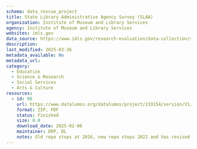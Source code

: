```yaml
---
schema: data_rescue_project 
title: State Library Administrative Agency Survey (SLAA)
organization: Institute of Museum and Library Services
agency: Institute of Museum and Library Services
websites: imls.gov
data_source: https://www.imls.gov/research-evaluation/data-collection/state-library-administrative-agency-survey
description: 
last_modified: 2025-03-26
metadata_available: No
metadata_url: 
category:
  - Education 
  - Science & Research 
  - Social Services 
  - Arts & Culture 
resources:
  - id: 96
    url: https://www.datalumos.org/datalumos/project/219154/version/V1/view
    format: ZIP, PDF
    status: Finished
    size: 0.0
    download_date: 2025-02-06
    maintainer: DRP, DL
    notes: Old repo stops at 2016, new repo stops 2022 and has revised versions of older data. Suggest delete old
---
```

